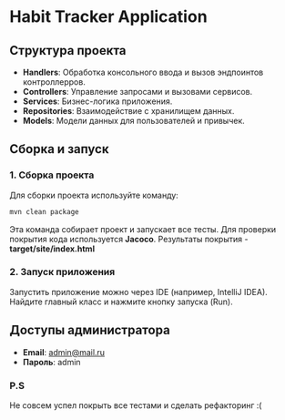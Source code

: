 
# Habit Tracker Application

## Структура проекта
- **Handlers**: Обработка консольного ввода и вызов эндпоинтов контроллерров.
- **Controllers**: Управление запросами и вызовами сервисов.
- **Services**: Бизнес-логика приложения.
- **Repositories**: Взаимодействие с хранилищем данных.
- **Models**: Модели данных для пользователей и привычек.

## Сборка и запуск
### 1. Сборка проекта
Для сборки проекта используйте команду:

```bash
mvn clean package
```

Эта команда собирает проект и запускает все тесты. Для проверки покрытия кода используется **Jacoco**. Результаты покрытия - **target/site/index.html** 

### 2. Запуск приложения
Запустить приложение можно через IDE (например, IntelliJ IDEA). Найдите главный класс и нажмите кнопку запуска (Run).

## Доступы администратора
- **Email**: admin@mail.ru
- **Пароль**: admin




### P.S ###
Не совсем успел покрыть все тестами и сделать рефакторинг :(
